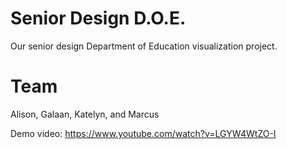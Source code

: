 # Senior Design D.O.E.
Our senior design Department of Education visualization project.

# Team
Alison, Galaan, Katelyn, and Marcus

Demo video: https://www.youtube.com/watch?v=LGYW4WtZO-I
